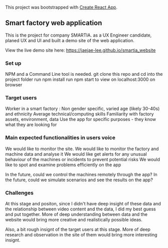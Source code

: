 This project was bootstrapped with [Create React App](https://github.com/facebook/create-react-app).

## Smart factory web application 

This is the project for company SMARTIA.
as a UX Engineer candidate, planed UX and UI and built a demo site of the web application.

View the live demo site here: https://jaejae-lee.github.io/smartia_website

### Set up 

NPM and a Command Line tool is needed.
git clone this repo and cd into the project folder
run npm install
run npm start to view on localhost:3000 on browser

### Target users 
Worker in a smart factory :
Non gender specific, varied age (likely 30-40s) and ethnicity
Average technical/computing skills
Familiarity with factory assets, environment, data
Use the app for specific purposes - they know what they are looking for

### Main expected functionalities in users voice

We would like to monitor the site.
We would like to monitor the factory and machine data and analyse it
We would like get alerts for any unusual behaviour of the machines or incidents to prevent potential risks 
We would like to spot and examine problems efficiently on the app

In the future, could we control the machines remotely through the app?
In the future, could we simulate scenarios and see the results on the app?

### Challenges 

At this stage and positon, since I didn't have deep insight of these data and the relationship between video content and the data, I did my best guess and put together. More of deep understanding between data and the website would bring more creative and realistically possible ideas. 

Also, a bit rough insignt of the target users at this stage. More of deep research and observation in the site of them would bring more interesting insignt. 






